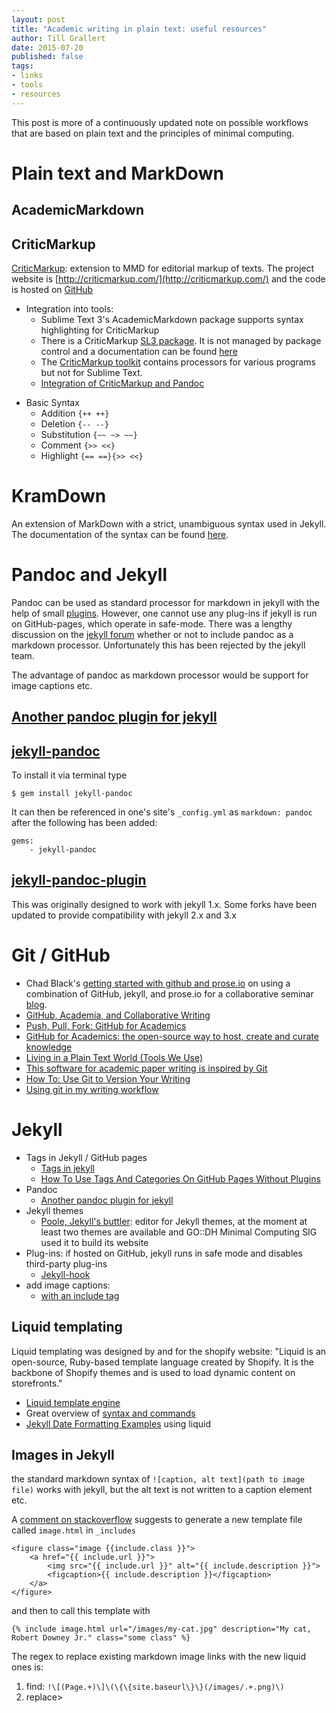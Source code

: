 ```yaml
---
layout: post
title: "Academic writing in plain text: useful resources"
author: Till Grallert
date: 2015-07-20
published: false
tags:
- links
- tools
- resources
---
```


This post is more of a continuously updated note on possible workflows that are based on plain text and the principles of minimal computing.

# Plain text and MarkDown

## AcademicMarkdown

## CriticMarkup

[CriticMarkup](http://macdrifter.com/2013/02/everyones-a-critic-the-critic-markup-language-proposal.html): extension to MMD for editorial markup of texts. The project website is [http://criticmarkup.com/](http://criticmarkup.com/) and the code is hosted on [GitHub](https://github.com/CriticMarkup/CriticMarkup-toolkit)

- Integration into tools:
    + Sublime Text 3's AcademicMarkdown package supports syntax highlighting for CriticMarkup
    + There is a CriticMarkup [SL3 package](https://github.com/CriticMarkup/CriticMarkup-toolkit/tree/master/Sublime%20Text%203%20Package/). It is not managed by package control and a documentation can be found [here](http://criticmarkup.com/sublime-text.php)
    + The [CriticMarkup toolkit](https://github.com/CriticMarkup/CriticMarkup-toolkit) contains processors for various programs but not for Sublime Text.
    + [Integration of CriticMarkup and Pandoc](http://vitruviandesign.blogspot.com/2014/05/more-reasons-to-love-markdown-plus.html)

+ Basic Syntax
    * Addition `{++ ++}`
    * Deletion `{-- --}`
    * Substitution `{~~ ~> ~~}`
    * Comment `{>> <<}`
    * Highlight `{== ==}{>> <<}`

# KramDown

An extension of MarkDown with a strict, unambiguous syntax used in Jekyll. The documentation of the syntax can be found [here](http://kramdown.gettalong.org/syntax.html).

# Pandoc and Jekyll

Pandoc can be used as standard processor for markdown in jekyll with the help of small [plugins](http://jekyllrb.com/docs/plugins/). However, one cannot use any plug-ins if jekyll is run on GitHub-pages, which operate in safe-mode. There was a lengthy discussion on the [jekyll forum](https://github.com/jekyll/jekyll/issues/1973) whether or not to include pandoc as a markdown processor. Unfortunately this has been rejected by the jekyll team.

The advantage of pandoc as markdown processor would be support for image captions etc.

## [Another pandoc plugin for jekyll](https://github.com/fauno/jekyll-pandoc-multiple-formats)



##  [jekyll-pandoc](https://github.com/mfenner/jekyll-pandoc)

To install it via terminal type

`$ gem install jekyll-pandoc`

It can then be referenced in one's site's `_config.yml` as `markdown: pandoc` after the following has been added:

~~~
gems: 
    - jekyll-pandoc
~~~


## [jekyll-pandoc-plugin](https://github.com/9peppe/jekyll-pandoc-plugin)

This was originally designed to work with jekyll 1.x. Some forks have been updated to provide compatibility with jekyll 2.x and 3.x


# Git / GitHub

- Chad Black's [getting started with github and prose.io](https://parezcoydigo.wordpress.com/2013/08/26/getting-started-with-github-and-prose-io/) on using a combination of GitHub, jekyll, and prose.io for a collaborative seminar [blog](http://dh.chadblack.net/info/all_posts/).
- [GitHub, Academia, and Collaborative Writing](http://www.hastac.org/blogs/harrisonm/2013/10/12/github-academia-and-collaborative-writing)
- [Push, Pull, Fork: GitHub for Academics](http://www.hybridpedagogy.com/journal/push-pull-fork-github-for-academics/)
- [GitHub for Academics: the open-source way to host, create and curate knowledge](http://blogs.lse.ac.uk/impactofsocialsciences/2013/06/04/github-for-academics/)
- [Living in a Plain Text World (Tools We Use)](http://savageminds.org/2013/02/15/living-in-a-plain-text-world-tools-we-use/)
- [This software for academic paper writing is inspired by Git](http://technical.ly/brooklyn/2014/09/12/authorea-software-for-academic-paper-writing-is-inspired-by-git/)
- [How To: Use Git to Version Your Writing](http://www.lifehack.org/articles/technology/how-to-use-git-to-version-your-writing.html)
- [Using git in my writing workflow](https://www.martineve.com/2013/08/18/using-git-in-my-writing-workflow/)

# Jekyll

- Tags in Jekyll / GitHub pages
    + [Tags in jekyll](http://charliepark.org/tags-in-jekyll/)
    + [How To Use Tags And Categories On GitHub Pages Without Plugins](http://www.minddust.com/post/tags-and-categories-on-github-pages/)
- Pandoc 
    + [Another pandoc plugin for jekyll](https://github.com/fauno/jekyll-pandoc-multiple-formats)
- Jekyll themes
    + [Poole, Jekyll's buttler](https://github.com/poole/poole): editor for Jekyll themes, at the moment at least two themes are available and GO::DH Minimal Computing SIG used it to build its website
- Plug-ins: if hosted on GitHub, jekyll runs in safe mode and disables third-party plug-ins
    + [Jekyll-hook](https://developmentseed.org/blog/2013/05/01/introducing-jekyll-hook/) 
- add image captions:
    + [with an include tag](http://codingtips.kanishkkunal.in/image-caption-jekyll/)

## Liquid templating

Liquid templating was designed by and for the shopify website: "Liquid is an open-source, Ruby-based template language created by Shopify. It is the backbone of Shopify themes and is used to load dynamic content on storefronts."

- [Liquid template engine](http://wiki.shopify.com/Liquid)
- Great overview of [syntax and commands](https://github.com/Shopify/liquid/wiki/Liquid-for-Designers)
- [Jekyll Date Formatting Examples](http://alanwsmith.com/jekyll-liquid-date-formatting-examples) using liquid 

## Images in Jekyll

the standard markdown syntax of `![caption, alt text](path to image file)` works with jekyll, but the alt text is not written to a caption element etc.

A [comment on stackoverflow](http://stackoverflow.com/questions/19331362/using-an-image-caption-in-markdown-jekyll) suggests to generate a new template file called `image.html` in `_includes`

~~~{.html}
<figure class="image {{include.class }}">
    <a href="{{ include.url }}">
        <img src="{{ include.url }}" alt="{{ include.description }}">
        <figcaption>{{ include.description }}</figcaption>
    </a>
</figure>
~~~ 

and then to call this template with 

~~~{.}
{% include image.html url="/images/my-cat.jpg" description="My cat, Robert Downey Jr." class="some class" %}
~~~

The regex to replace existing markdown image links with the new liquid ones is:

1. find: `!\[(Page.+)\]\(\{\{site.baseurl\}\}(/images/.+.png)\)`
2. replace> 